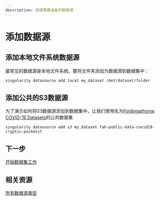 ```yaml
---
description: 连接需要准备的数据源
---
```


# 添加数据源

## 添加本地文件系统数据源

最常见的数据源是本地文件系统。要将文件夹添加为数据源到数据集中：

```sh
singularity datasource add local my_dataset /mnt/dataset/folder
```

## 添加公共的S3数据源

为了演示如何将S3数据源添加到数据集中，让我们使用名为[Foldingathome COVID-19 Datasets](https://registry.opendata.aws/foldingathome-covid19/)的公共数据集

```
singularity datasource add s3 my_dataset fah-public-data-covid19-cryptic-pocketst 
```

## 下一步

[开始数据集工作](start-dataset-worker.md)

## 相关资源

[所有数据源类型](../cli-reference/datasource/add/)